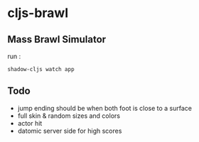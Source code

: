 # cljs-brawl

## Mass Brawl Simulator

run :

```shadow-cljs watch app```

## Todo

* jump ending should be when both foot is close to a surface
* full skin & random sizes and colors
* actor hit
* datomic server side for high scores